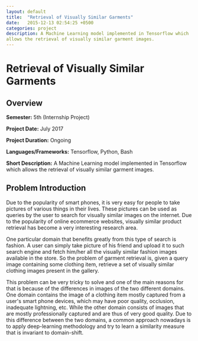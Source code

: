 ```yaml
---
layout: default
title:  "Retrieval of Visually Similar Garments"
date:   2015-12-13 02:54:25 +0500
categories: project
description: A Machine Learning model implemented in Tensorflow which
allows the retrieval of visually similar garment images.
---
```

# **Retrieval of Visually Similar Garments**
## **Overview**
**Semester:** 5th (Internship Project)

**Project Date:** July 2017

**Project Duration:** Ongoing

**Languages/Frameworks:** Tensorflow, Python, Bash

**Short Description:** A Machine Learning model implemented in Tensorflow which
allows the retrieval of visually similar garment images.

## **Problem Introduction**
Due to the popularity of smart phones, it is very easy for people to
take pictures of various things in their lives. These pictures can be
used as queries by the user to search for visually similar images on the
internet. Due to the popularity of online ecommerce websites, visually
similar product retrieval has become a very interesting research area.

One particular domain that benefits greatly from this type of search is
fashion. A user can simply take picture of his friend and upload it to
such search engine and fetch him/her all the visually similar fashion
images available in the store. So the problem of garment retrieval is,
given a query image containing some clothing item, retrieve a set of
visually similar clothing images present in the gallery.

This problem can be very tricky to solve and one of the main reasons for
that is because of the differences in images of the two different
domains. One domain contains the image of a clothing item mostly
captured from a user's smart phone devices, which may have poor quality,
occlusion, inadequate lightning, etc. While the other domain consists of
images that are mostly professionally captured and are thus of very good
quality. Due to this difference between the two domains, a common
approach nowadays is to apply deep-learning methodology and try to learn
a similarity measure that is invariant to domain-shift.
